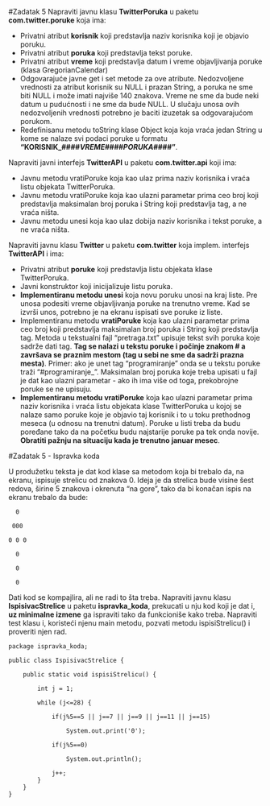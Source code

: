 #Zadatak 5
Napraviti javnu klasu **TwitterPoruka** u paketu **com.twitter.poruke** koja ima:
* Privatni atribut **korisnik** koji predstavlja naziv korisnika koji je objavio poruku.
* Privatni atribut **poruka** koji predstavlja tekst poruke.
* Privatni atribut **vreme** koji predstavlja datum i vreme objavljivanja poruke (klasa GregorianCalendar)
* Odgovarajuće javne get i set metode za ove atribute. Nedozvoljene vrednosti za atribut korisnik su
NULL i prazan String, a poruka ne sme biti NULL i može imati najviše 140 znakova. Vreme ne sme da
bude neki datum u pudućnosti i ne sme da bude NULL. U slučaju unosa ovih nedozvoljenih vrednosti
potrebno je baciti izuzetak sa odgovarajućom porukom.
* Redefinisanu metodu toString klase Object koja koja vraća jedan String u kome se nalaze svi podaci
poruke u formatu **“KORISNIK_####_VREME_####_PORUKA_####”**.

Napraviti javni interfejs **TwitterAPI** u paketu **com.twitter.api** koji ima:
* Javnu metodu vratiPoruke koja kao ulaz prima naziv korisnika i vraća listu objekata TwitterPoruka.
* Javnu metodu vratiPoruke koja kao ulazni parametar prima ceo broj koji predstavlja maksimalan broj
poruka i String koji predstavlja tag, a ne vraća ništa.
* Javnu metodu unesi koja kao ulaz dobija naziv korisnika i tekst poruke, a ne vraća ništa.

Napraviti javnu klasu **Twitter** u paketu **com.twitter** koja implem. interfejs **TwitterAPI** i ima:
* Privatni atribut **poruke** koji predstavlja listu objekata klase TwitterPoruka.
* Javni konstruktor koji inicijalizuje listu poruka.
* __Implementiranu metodu unesi__ koja novu poruku unosi na kraj liste. Pre unosa podesiti vreme
objavljivanja poruke na trenutno vreme. Kad se izvrši unos, potrebno je na ekranu ispisati sve
poruke iz liste.
* Implementiranu metodu **vratiPoruke** koja kao ulazni parametar prima ceo broj koji predstavlja
maksimalan broj poruka i String koji predstavlja tag. Metoda u tekstualni fajl “pretraga.txt” upisuje
tekst svih poruka koje sadrže dati tag. __Tag se nalazi u tekstu poruke i počinje znakom # a završava se praznim mestom (tag u sebi ne sme da sadrži prazna mesta)__. Primer: ako je unet tag
“programiranje” onda se u tekstu poruke traži “#programiranje_”. Maksimalan broj poruka koje treba
upisati u fajl je dat kao ulazni parametar - ako ih ima više od toga, prekobrojne poruke se ne upisuju.
* __Implementiranu metodu vratiPoruke__ koja kao ulazni parametar prima naziv korisnika i vraća listu
objekata klase TwitterPoruka u kojoj se nalaze samo poruke koje je objavio taj korisnik i to u toku
prethodnog meseca (u odnosu na trenutni datum). Poruke u listi treba da budu poređane tako da na
početku budu najstarije poruke pa tek onda novije. __Obratiti pažnju na situaciju kada je trenutno januar mesec__.

#Zadatak 5 - Ispravka koda

U produžetku teksta je dat kod klase sa metodom koja bi trebalo da, na ekranu, ispisuje strelicu od znakova
0. Ideja je da strelica bude visine šest redova, širine 5 znakova i okrenuta “na gore”, tako da bi konačan ispis
na ekranu trebalo da bude:


	  0
	  
	 000
	 
	0 0 0
	
	  0
	  
	  0
	  
	  0
	  
Dati kod se kompajlira, ali ne radi to šta treba. Napraviti javnu klasu **IspisivacStrelice** u paketu
**ispravka_koda**, prekucati u nju kod koji je dat i, __uz minimalne izmene__ ga ispraviti tako da funkcioniše
kako treba. Napraviti test klasu i, koristeći njenu main metodu, pozvati metodu ispisiStrelicu() i proveriti
njen rad.

	package ispravka_koda;

	public class IspisivacStrelice {
	
		public static void ispisiStrelicu() {
		
			int j = 1;
			
			while (j<=28) {
				
				if(j%5==5 || j==7 || j==9 || j==11 || j==15)
					
					System.out.print('0');
				
				if(j%5==0)
					
					System.out.println();
				
				j++;
			}
		}
	}